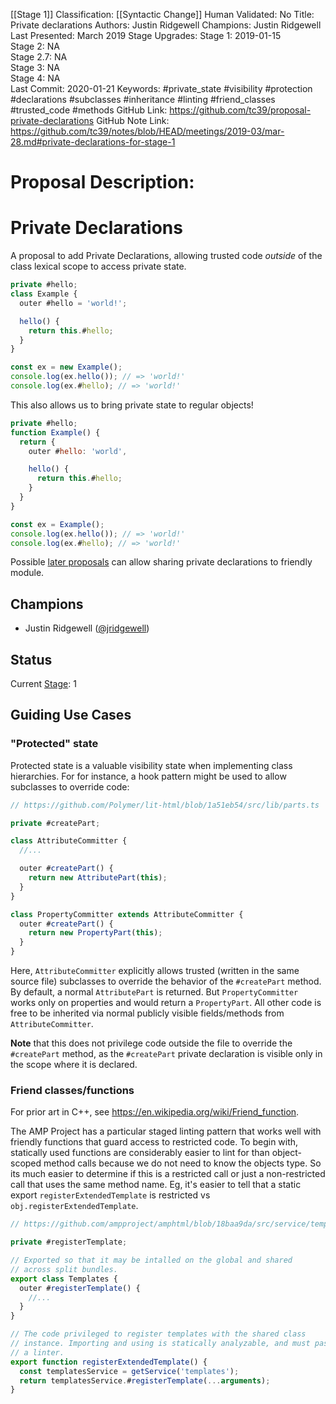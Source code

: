[[Stage 1]]
Classification: [[Syntactic Change]]
Human Validated: No
Title: Private declarations
Authors: Justin Ridgewell
Champions: Justin Ridgewell
Last Presented: March 2019
Stage Upgrades: 
Stage 1: 2019-01-15  
Stage 2: NA  
Stage 2.7: NA  
Stage 3: NA  
Stage 4: NA  
Last Commit: 2020-01-21
Keywords: #private_state #visibility #protection #declarations #subclasses #inheritance #linting #friend_classes #trusted_code #methods
GitHub Link: https://github.com/tc39/proposal-private-declarations
GitHub Note Link: https://github.com/tc39/notes/blob/HEAD/meetings/2019-03/mar-28.md#private-declarations-for-stage-1

# Proposal Description:
# Private Declarations

A proposal to add Private Declarations, allowing trusted code _outside_ of the class lexical scope to access private state.

```js
private #hello;
class Example {
  outer #hello = 'world!';

  hello() {
    return this.#hello;
  }
}

const ex = new Example();
console.log(ex.hello()); // => 'world!'
console.log(ex.#hello); // => 'world!'
```

This also allows us to bring private state to regular objects!

```js
private #hello;
function Example() {
  return {
    outer #hello: 'world',

    hello() {
      return this.#hello;
    }
  }
}

const ex = Example();
console.log(ex.hello()); // => 'world!'
console.log(ex.#hello); // => 'world!'
```

Possible [later proposals](https://docs.google.com/presentation/d/1Zu9uCFMUU4zLwBVSd3OOxtsm-CYyYvJIryLVGW5leoA/edit#slide=id.g4d82425673_0_79)
can allow sharing private declarations to friendly module.

## Champions

- Justin Ridgewell ([@jridgewell](https://github.com/jridgewell/))

## Status

Current [Stage](https://tc39.es/process-document/): 1

## Guiding Use Cases

### "Protected" state

Protected state is a valuable visibility state when implementing class
hierarchies. For for instance, a hook pattern might be used to allow
subclasses to override code:

```js
// https://github.com/Polymer/lit-html/blob/1a51eb54/src/lib/parts.ts

private #createPart;

class AttributeCommitter {
  //...

  outer #createPart() {
    return new AttributePart(this);
  }
}

class PropertyCommitter extends AttributeCommitter {
  outer #createPart() {
    return new PropertyPart(this);
  }
}
```

Here, `AttributeCommitter` explicitly allows trusted (written in the
same source file) subclasses to override the behavior of the
`#createPart` method. By default, a normal `AttributePart` is returned.
But `PropertyCommitter` works only on properties and would return a
`PropertyPart`. All other code is free to be inherited via normal
publicly visible fields/methods from `AttributeCommitter`.

**Note** that this does not privilege code outside the file to override
the `#createPart` method, as the `#createPart` private declaration is
visible only in the scope where it is declared.

### Friend classes/functions

For prior art in C++, see https://en.wikipedia.org/wiki/Friend_function.

The AMP Project has a particular staged linting pattern that works well
with friendly functions that guard access to restricted code. To begin
with, statically used functions are considerably easier to lint for than
object-scoped method calls because we do not need to know the objects
type. So its much easier to determine if this is a restricted call or
just a non-restricted call that uses the same method name. Eg, it's
easier to tell that a static export `registerExtendedTemplate` is
restricted vs `obj.registerExtendedTemplate`.

```js
// https://github.com/ampproject/amphtml/blob/18baa9da/src/service/template-impl.js

private #registerTemplate;

// Exported so that it may be intalled on the global and shared
// across split bundles.
export class Templates {
  outer #registerTemplate() {
    //...
  }
}

// The code privileged to register templates with the shared class
// instance. Importing and using is statically analyzable, and must pass
// a linter.
export function registerExtendedTemplate() {
  const templatesService = getService('templates');
  return templatesService.#registerTemplate(...arguments);
}
```
